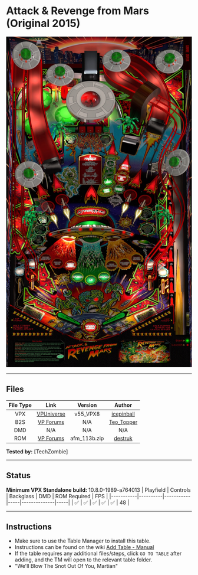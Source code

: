 # Attack & Revenge from Mars (Original 2015)

![Table Preview](../../images/vpx-attackandrevengefrommars-preview.jpg)

---

## Files
| File Type | Link | Version | Author |
|:---------:|:----:|:-------:|:------:|
| VPX | [VPUniverse](https://www.vpforums.org/index.php?app=downloads&showfile=11604) | v55_VPX8 | [icepinball](https://vpuniverse.com/profile/4306-icepinball/) |
| B2S | [VP Forums](https://vpuniverse.com/files/file/14811-attack-revenge-from-mars-bally-1999-b2s-backglass-full-dmd/) | N/A | [Teo_Topper](https://vpuniverse.com/profile/63278-teo_topper/) |
| DMD | N/A | N/A | N/A |
| ROM | [VP Forums](https://www.vpforums.org/index.php?app=downloads&showfile=1340) | afm_113b.zip | [destruk](https://www.vpforums.org/index.php?showuser=5) |

**Tested by:** [TechZombie]

---

## Status 
**Minimum VPX Standalone build:** 10.8.0-1989-a764013
| Playfield | Controls | Backglass | DMD | ROM Required | FPS | 
|-----------|----------|-----------|-----|--------------|-----|
| :white_check_mark: | :white_check_mark: | :white_check_mark: | :white_check_mark: | :white_check_mark: | 48 |

---

## Instructions

- Make sure to use the Table Manager to install this table.
- Instructions can be found on the wiki [Add Table - Manual](https://github.com/LegendsUnchained/vpx-standalone-alp4k/wiki/%5B04%5D-%F0%9F%A7%A1-TM-%E2%80%90-Other-Features#add-table---manual)
- If the table requires any additional files/steps, click `GO TO TABLE` after adding, and the TM will open to the relevant table folder.
- "We'll Blow The Snot Out Of You, Martian"

